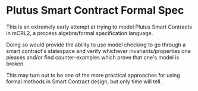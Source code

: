 Plutus Smart Contract Formal Spec
=======================================

This is an extremely early attempt at trying to model Plutus Smart Contracts in mCRL2, a process algebra/formal specification language. 

Doing so would provide the ability to use model checking to go through a smart contract's statespace and verify whichever invariants/properties one pleases and/or find counter-examples which prove that one's model is broken. 

This may turn out to be one of the more practical approaches for using formal methods in Smart Contract design, but only time will tell.
